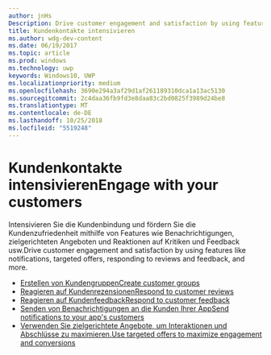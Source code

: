 ```yaml
---
author: jnHs
Description: Drive customer engagement and satisfaction by using features like notifications, targeted offers, responding to reviews and feedback, and more.
title: Kundenkontakte intensivieren
ms.author: wdg-dev-content
ms.date: 06/19/2017
ms.topic: article
ms.prod: windows
ms.technology: uwp
keywords: Windows10, UWP
ms.localizationpriority: medium
ms.openlocfilehash: 3690e294a3af29d1af261189310dca1a13ac5130
ms.sourcegitcommit: 2c4daa36fb9fd3e8daa83c2bd0825f3989d24be8
ms.translationtype: MT
ms.contentlocale: de-DE
ms.lasthandoff: 10/25/2018
ms.locfileid: "5519248"
---
```

# <a name="engage-with-your-customers"></a><span data-ttu-id="c8df0-103">Kundenkontakte intensivieren</span><span class="sxs-lookup"><span data-stu-id="c8df0-103">Engage with your customers</span></span>

<span data-ttu-id="c8df0-104">Intensivieren Sie die Kundenbindung und fördern Sie die Kundenzufriedenheit mithilfe von Features wie Benachrichtigungen, zielgerichteten Angeboten und Reaktionen auf Kritiken und Feedback usw.</span><span class="sxs-lookup"><span data-stu-id="c8df0-104">Drive customer engagement and satisfaction by using features like notifications, targeted offers, responding to reviews and feedback, and more.</span></span>

-   [<span data-ttu-id="c8df0-105">Erstellen von Kundengruppen</span><span class="sxs-lookup"><span data-stu-id="c8df0-105">Create customer groups</span></span>](create-customer-groups.md)
-   [<span data-ttu-id="c8df0-106">Reagieren auf Kundenrezensionen</span><span class="sxs-lookup"><span data-stu-id="c8df0-106">Respond to customer reviews</span></span>](respond-to-customer-reviews.md)
-   [<span data-ttu-id="c8df0-107">Reagieren auf Kundenfeedback</span><span class="sxs-lookup"><span data-stu-id="c8df0-107">Respond to customer feedback</span></span>](respond-to-customer-feedback.md)
-   [<span data-ttu-id="c8df0-108">Senden von Benachrichtigungen an die Kunden Ihrer App</span><span class="sxs-lookup"><span data-stu-id="c8df0-108">Send notifications to your app's customers</span></span>](send-push-notifications-to-your-apps-customers.md)
-   [<span data-ttu-id="c8df0-109">Verwenden Sie zielgerichtete Angebote, um Interaktionen und Abschlüsse zu maximieren.</span><span class="sxs-lookup"><span data-stu-id="c8df0-109">Use targeted offers to maximize engagement and conversions</span></span>](use-targeted-offers-to-maximize-engagement-and-conversions.md)

 
